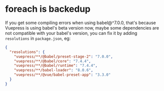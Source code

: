 # foreach is backedup

If you get some compiling errors when using babel@^7.0.0, that's because Vuepress is using babel's beta version now, maybe some dependencies are not compatible with your babel's version, you can fix it by adding `resolutions` in `package.json`, eg:

```json
{
  "resolutions": {
    "vuepress/**/@babel/preset-stage-2": "7.0.0",
    "vuepress/**/@babel/core": "7.4.4",
    "vuepress/**/@babel/runtime": "7.4.4",
    "vuepress/**/babel-loader": "8.0.6",
    "vuepress/**/@vue/babel-preset-app": "3.3.0"
  }
}
```
